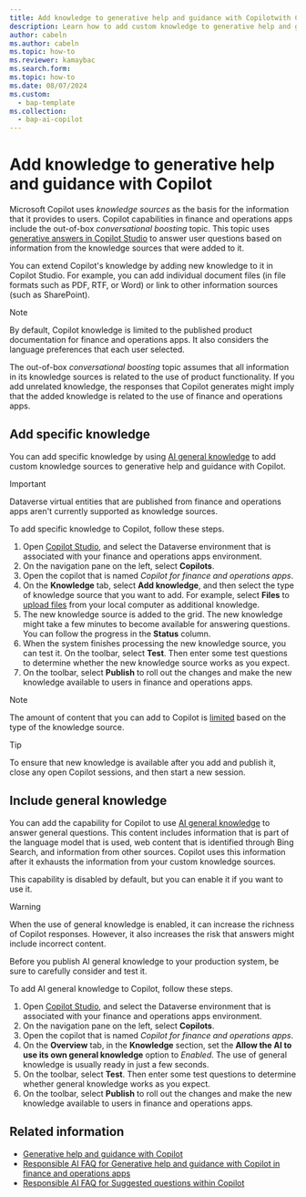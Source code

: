 ```yaml
---
title: Add knowledge to generative help and guidance with Copilotwith Copilot
description: Learn how to add custom knowledge to generative help and guidance to support users through additional information.
author: cabeln
ms.author: cabeln
ms.topic: how-to
ms.reviewer: kamaybac
ms.search.form:
ms.topic: how-to
ms.date: 08/07/2024
ms.custom: 
  - bap-template
ms.collection:
  - bap-ai-copilot
---
```


# Add knowledge to generative help and guidance with Copilot

Microsoft Copilot uses *knowledge sources* as the basis for the information that it provides to users. Copilot capabilities in finance and operations apps include the out-of-box *conversational boosting* topic. This topic uses [generative answers in Copilot Studio](/microsoft-copilot-studio/nlu-boost-conversations) to answer user questions based on information from the knowledge sources that were added to it.

You can extend Copilot's knowledge by adding new knowledge to it in Copilot Studio. For example, you can add individual document files (in file formats such as PDF, RTF, or Word) or link to other information sources (such as SharePoint).

> [!NOTE]
> By default, Copilot knowledge is limited to the published product documentation for finance and operations apps. It also considers the language preferences that each user selected.
>
> The out-of-box *conversational boosting* topic assumes that all information in its knowledge sources is related to the use of product functionality. If you add unrelated knowledge, the responses that Copilot generates might imply that the added knowledge is related to the use of finance and operations apps.

## Add specific knowledge

You can add specific knowledge by using [AI general knowledge](/microsoft-copilot-studio/nlu-ai-general-knowledge) to add custom knowledge sources to generative help and guidance with Copilot.

> [!IMPORTANT]
> Dataverse virtual entities that are published from finance and operations apps aren't currently supported as knowledge sources.

To add specific knowledge to Copilot, follow these steps.

1. Open [Copilot Studio](https://copilotstudio.microsoft.com/), and select the Dataverse environment that is associated with your finance and operations apps environment.
1. On the navigation pane on the left, select **Copilots**.
1. Open the copilot that is named *Copilot for finance and operations apps*.
1. On the **Knowledge** tab, select **Add knowledge**, and then select the type of knowledge source that you want to add. For example, select **Files** to [upload files](https://learn.microsoft.com/microsoft-copilot-studio/nlu-documents) from your local computer as additional knowledge.
1. The new knowledge source is added to the grid. The new knowledge might take a few minutes to become available for answering questions. You can follow the progress in the **Status** column.
1. When the system finishes processing the new knowledge source, you can test it. On the toolbar, select **Test**. Then enter some test questions to determine whether the new knowledge source works as you expect.
1. On the toolbar, select **Publish** to roll out the changes and make the new knowledge available to users in finance and operations apps.

> [!NOTE]
> The amount of content that you can add to Copilot is [limited](/microsoft-copilot-studio/nlu-boost-node#information-sources) based on the type of the knowledge source.

> [!TIP]
> To ensure that new knowledge is available after you add and publish it, close any open Copilot sessions, and then start a new session.

## Include general knowledge

You can add the capability for Copilot to use [AI general knowledge](https://learn.microsoft.com/microsoft-copilot-studio/nlu-ai-general-knowledge) to answer general questions. This content includes information that is part of the language model that is used, web content that is identified through Bing Search, and information from other sources. Copilot uses this information after it exhausts the information from your custom knowledge sources.

This capability is disabled by default, but you can enable it if you want to use it.

> [!WARNING]
> When the use of general knowledge is enabled, it can increase the richness of Copilot responses. However, it also increases the risk that answers might include incorrect content.
>
> Before you publish AI general knowledge to your production system, be sure to carefully consider and test it.

To add AI general knowledge to Copilot, follow these steps.

1. Open [Copilot Studio](https://copilotstudio.microsoft.com/), and select the Dataverse environment that is associated with your finance and operations apps environment.
1. On the navigation pane on the left, select **Copilots**.
1. Open the copilot that is named *Copilot for finance and operations apps*.
1. On the **Overview** tab, in the **Knowledge** section, set the **Allow the AI to use its own general knowledge** option to *Enabled*. The use of general knowledge is usually ready in just a few seconds.
1. On the toolbar, select **Test**. Then enter some test questions to determine whether general knowledge works as you expect.
1. On the toolbar, select **Publish** to roll out the changes and make the new knowledge available to users in finance and operations apps.

## Related information

- [Generative help and guidance with Copilot](../../fin-ops/copilot/copliot-generative-help.md)
- [Responsible AI FAQ for Generative help and guidance with Copilot in finance and operations apps](../../fin-ops/copilot/faq-copilot-generative-help.md)
- [Responsible AI FAQ for Suggested questions within Copilot](../../fin-ops/copilot/faq-copilot-suggested-questions.md)
